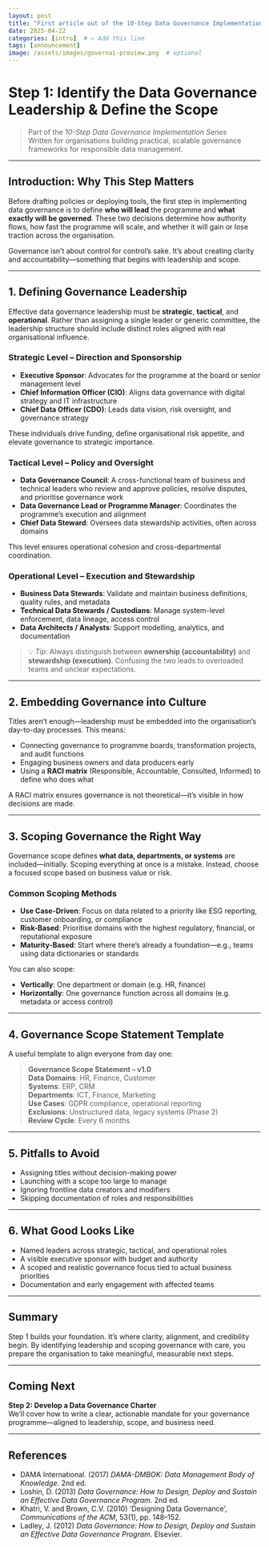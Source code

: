 ```yaml
---
layout: post
title: "First article out of the 10-Step Data Governance Implementation Series"
date: 2025-04-22
categories: [intro]  # ← Add this line
tags: [announcement]
image: /assets/images/governai-preview.png  # optional
---
```


# Step 1: Identify the Data Governance Leadership & Define the Scope

> Part of the *10-Step Data Governance Implementation Series*  
> Written for organisations building practical, scalable governance frameworks for responsible data management.

---

## Introduction: Why This Step Matters

Before drafting policies or deploying tools, the first step in implementing data governance is to define **who will lead** the programme and **what exactly will be governed**. These two decisions determine how authority flows, how fast the programme will scale, and whether it will gain or lose traction across the organisation.

Governance isn’t about control for control’s sake. It’s about creating clarity and accountability—something that begins with leadership and scope.

---

## 1. Defining Governance Leadership

Effective data governance leadership must be **strategic**, **tactical**, and **operational**. Rather than assigning a single leader or generic committee, the leadership structure should include distinct roles aligned with real organisational influence.

### Strategic Level – Direction and Sponsorship

- **Executive Sponsor**: Advocates for the programme at the board or senior management level  
- **Chief Information Officer (CIO)**: Aligns data governance with digital strategy and IT infrastructure  
- **Chief Data Officer (CDO)**: Leads data vision, risk oversight, and governance strategy

These individuals drive funding, define organisational risk appetite, and elevate governance to strategic importance.

### Tactical Level – Policy and Oversight

- **Data Governance Council**: A cross-functional team of business and technical leaders who review and approve policies, resolve disputes, and prioritise governance work  
- **Data Governance Lead or Programme Manager**: Coordinates the programme’s execution and alignment  
- **Chief Data Steward**: Oversees data stewardship activities, often across domains

This level ensures operational cohesion and cross-departmental coordination.

### Operational Level – Execution and Stewardship

- **Business Data Stewards**: Validate and maintain business definitions, quality rules, and metadata  
- **Technical Data Stewards / Custodians**: Manage system-level enforcement, data lineage, access control  
- **Data Architects / Analysts**: Support modelling, analytics, and documentation  

> 💡 *Tip*: Always distinguish between **ownership (accountability)** and **stewardship (execution)**. Confusing the two leads to overloaded teams and unclear expectations.

---

## 2. Embedding Governance into Culture

Titles aren’t enough—leadership must be embedded into the organisation’s day-to-day processes. This means:

- Connecting governance to programme boards, transformation projects, and audit functions  
- Engaging business owners and data producers early  
- Using a **RACI matrix** (Responsible, Accountable, Consulted, Informed) to define who does what

A RACI matrix ensures governance is not theoretical—it’s visible in how decisions are made.

---

## 3. Scoping Governance the Right Way

Governance scope defines **what data, departments, or systems** are included—initially. Scoping everything at once is a mistake. Instead, choose a focused scope based on business value or risk.

### Common Scoping Methods

- **Use Case-Driven**: Focus on data related to a priority like ESG reporting, customer onboarding, or compliance  
- **Risk-Based**: Prioritise domains with the highest regulatory, financial, or reputational exposure  
- **Maturity-Based**: Start where there’s already a foundation—e.g., teams using data dictionaries or standards

You can also scope:
- **Vertically**: One department or domain (e.g. HR, finance)  
- **Horizontally**: One governance function across all domains (e.g. metadata or access control)

---

## 4. Governance Scope Statement Template

A useful template to align everyone from day one:

> **Governance Scope Statement – v1.0**  
> **Data Domains**: HR, Finance, Customer  
> **Systems**: ERP, CRM  
> **Departments**: ICT, Finance, Marketing  
> **Use Cases**: GDPR compliance, operational reporting  
> **Exclusions**: Unstructured data, legacy systems (Phase 2)  
> **Review Cycle**: Every 6 months

---

## 5. Pitfalls to Avoid

- Assigning titles without decision-making power  
- Launching with a scope too large to manage  
- Ignoring frontline data creators and modifiers  
- Skipping documentation of roles and responsibilities

---

## 6. What Good Looks Like

- Named leaders across strategic, tactical, and operational roles  
- A visible executive sponsor with budget and authority  
- A scoped and realistic governance focus tied to actual business priorities  
- Documentation and early engagement with affected teams

---

## Summary

Step 1 builds your foundation. It’s where clarity, alignment, and credibility begin. By identifying leadership and scoping governance with care, you prepare the organisation to take meaningful, measurable next steps.

---

## Coming Next

**Step 2: Develop a Data Governance Charter**  
We’ll cover how to write a clear, actionable mandate for your governance programme—aligned to leadership, scope, and business need.

---

## References

- DAMA International. (2017) *DAMA-DMBOK: Data Management Body of Knowledge*. 2nd ed.  
- Loshin, D. (2013) *Data Governance: How to Design, Deploy and Sustain an Effective Data Governance Program*. 2nd ed.  
- Khatri, V. and Brown, C.V. (2010) ‘Designing Data Governance’, *Communications of the ACM*, 53(1), pp. 148–152.  
- Ladley, J. (2012) *Data Governance: How to Design, Deploy and Sustain an Effective Data Governance Program*. Elsevier.  

